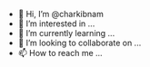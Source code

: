 - 👋 Hi, I’m @charkibnam
- 👀 I’m interested in ...
- 🌱 I’m currently learning ...
- 💞️ I’m looking to collaborate on ...
- 📫 How to reach me ...

<!---
charkibnam/charkibnam is a ✨ special ✨ repository because its `README.md` (this file) appears on your GitHub profile.
You can click the Preview link to take a look at your changes.
--->
